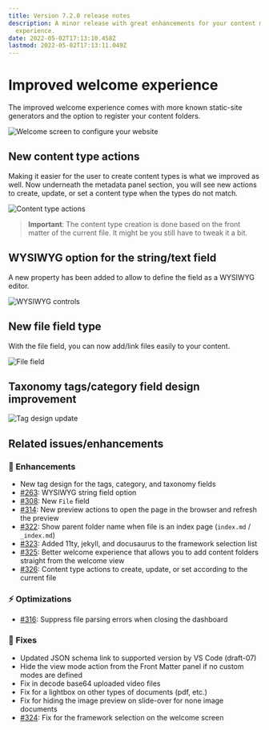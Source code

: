 ```yaml
---
title: Version 7.2.0 release notes
description: A minor release with great enhancements for your content management
  experience.
date: 2022-05-02T17:13:10.458Z
lastmod: 2022-05-02T17:13:11.049Z
---
```

<!-- markdownlint-disable MD013 -->
# Improved welcome experience

The improved welcome experience comes with more known static-site generators and the option to register your content folders.

![Welcome screen to configure your website](/releases/v7.2.0/welcome-screen-7.2.0.png)

## New content type actions

Making it easier for the user to create content types is what we improved as well. Now underneath the metadata panel section, you will see new actions to create, update, or set a content type when the types do not match.

![Content type actions](/releases/v7.2.0/content-type-actions.png)

> **Important**: The content type creation is done based on the front matter of the current file. It might be you still have to tweak it a bit.

## WYSIWYG option for the string/text field

A new property has been added to allow to define the field as a WYSIWYG editor.

![WYSIWYG controls](/releases/v7.2.0/wysiwyg-controls.png)

## New file field type

With the file field, you can now add/link files easily to your content.

![File field](/releases/v7.2.0/file-field-type.png)

## Taxonomy tags/category field design improvement

![Tag design update](/releases/v7.2.0/tags.png)

## Related issues/enhancements

### 🎨 Enhancements

- New tag design for the tags, category, and taxonomy fields
- [#263](https://github.com/estruyf/vscode-front-matter/issues/263): WYSIWYG string field option
- [#308](https://github.com/estruyf/vscode-front-matter/issues/308): New `File` field
- [#314](https://github.com/estruyf/vscode-front-matter/issues/314): New preview actions to open the page in the browser and refresh the preview
- [#322](https://github.com/estruyf/vscode-front-matter/issues/322): Show parent folder name when file is an index page (`index.md` / `_index.md`)
- [#323](https://github.com/estruyf/vscode-front-matter/issues/323): Added 11ty, jekyll, and docusaurus to the framework selection list
- [#325](https://github.com/estruyf/vscode-front-matter/issues/325): Better welcome experience that allows you to add content folders straight from the welcome view
- [#326](https://github.com/estruyf/vscode-front-matter/issues/326): Content type actions to create, update, or set according to the current file

### ⚡️ Optimizations

- [#316](https://github.com/estruyf/vscode-front-matter/issues/316): Suppress file parsing errors when closing the dashboard

### 🐞 Fixes

- Updated JSON schema link to supported version by VS Code (draft-07)
- Hide the view mode action from the Front Matter panel if no custom modes are defined
- Fix in decode base64 uploaded video files
- Fix for a lightbox on other types of documents (pdf, etc.)
- Fix for hiding the image preview on slide-over for none image documents
- [#324](https://github.com/estruyf/vscode-front-matter/issues/324): Fix for the framework selection on the welcome screen
<!-- markdownlint-enable MD013 -->